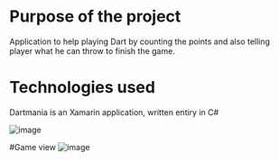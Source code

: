 # Purpose of the project
Application to help playing Dart by counting the points and also telling player what he can throw to finish the game.

# Technologies used
Dartmania is an Xamarin application, written entiry in C#

![image](https://user-images.githubusercontent.com/76167685/164943830-ae1041f4-91f1-4af4-95c4-6d0449feb9ef.png)

#Game view
![image](https://user-images.githubusercontent.com/76167685/164943859-e67fb276-c22f-4722-9467-0fb32e8aa494.png)

